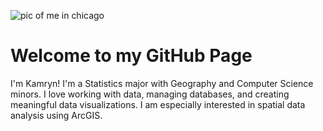 ![pic of me in chicago](https://github.com/user-attachments/assets/1763628c-0e29-4c45-84b6-e730c79dceef)

# Welcome to my GitHub Page
I'm Kamryn! I'm a Statistics major with Geography and Computer Science minors. I love working with data, managing databases, and creating meaningful data visualizations. I am especially interested in spatial data analysis using ArcGIS.
